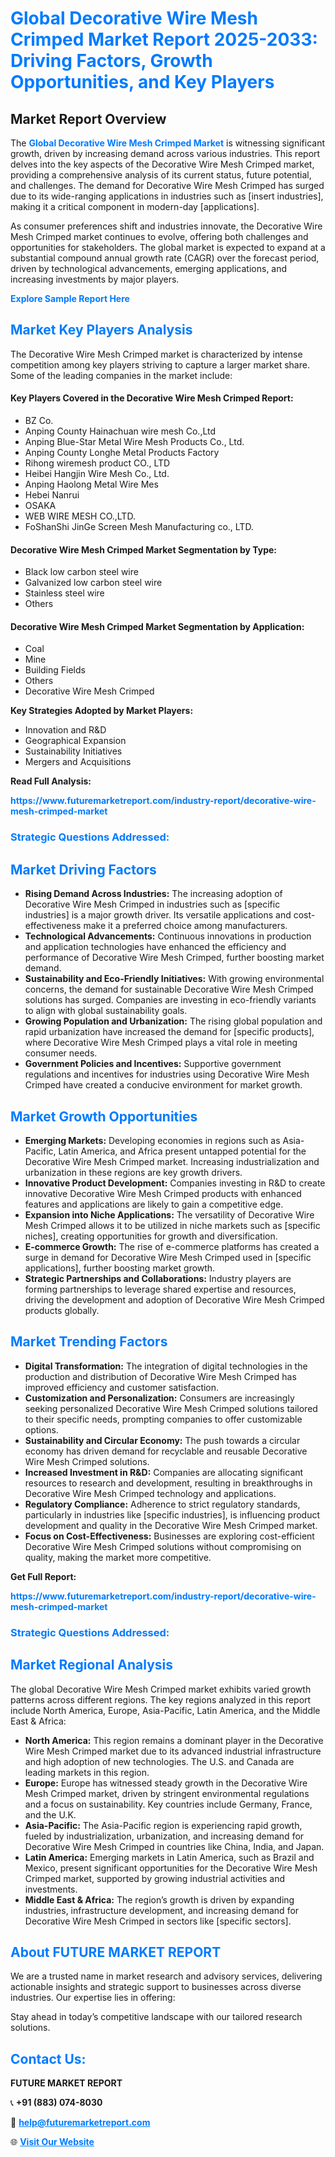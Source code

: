 <h1 style="color: #007BFF;">Global Decorative Wire Mesh Crimped Market Report 2025-2033: Driving Factors, Growth Opportunities, and Key Players</h1>

<section id="overview">
<h2>Market Report Overview</h2>
<p>The <a href="https://www.futuremarketreport.com/industry-report/decorative-wire-mesh-crimped-market" style="color: #007BFF; text-decoration: none;"><strong>Global Decorative Wire Mesh Crimped Market</strong></a> is witnessing significant growth, driven by increasing demand across various industries. This report delves into the key aspects of the Decorative Wire Mesh Crimped market, providing a comprehensive analysis of its current status, future potential, and challenges. The demand for Decorative Wire Mesh Crimped has surged due to its wide-ranging applications in industries such as [insert industries], making it a critical component in modern-day [applications].</p>
<p>As consumer preferences shift and industries innovate, the Decorative Wire Mesh Crimped market continues to evolve, offering both challenges and opportunities for stakeholders. The global market is expected to expand at a substantial compound annual growth rate (CAGR) over the forecast period, driven by technological advancements, emerging applications, and increasing investments by major players.</p>
</section>

<section id="overview">
<p><a href="https://www.futuremarketreport.com/request-sample/reportId=110851" style="color: #007BFF; text-decoration: none;"><strong>Explore Sample Report Here</strong></a></p>
</section>

<section id="key-players">
<h2 style="color: #007BFF;">Market Key Players Analysis</h2>
<p>The Decorative Wire Mesh Crimped market is characterized by intense competition among key players striving to capture a larger market share. Some of the leading companies in the market include:</p>
<h4>Key Players Covered in the Decorative Wire Mesh Crimped Report:</h4>
<ul><li>BZ Co.</li><li>Anping County Hainachuan wire mesh Co.,Ltd</li><li>Anping Blue-Star Metal Wire Mesh Products Co., Ltd.</li><li>Anping County Longhe Metal Products Factory</li><li>Rihong wiremesh product CO., LTD</li><li>Heibei Hangjin Wire Mesh Co., Ltd.</li><li>Anping Haolong Metal Wire Mes</li><li>Hebei Nanrui</li><li>OSAKA</li><li>WEB WIRE MESH CO.,LTD.</li><li>FoShanShi JinGe Screen Mesh Manufacturing co., LTD.</li></ul>
<h4>Decorative Wire Mesh Crimped Market Segmentation by Type:</h4>
<ul><li>Black low carbon steel wire</li><li>Galvanized low carbon steel wire</li><li>Stainless steel wire</li><li>Others</li></ul>

<h4>Decorative Wire Mesh Crimped Market Segmentation by Application:</h4>
<ul><li>Coal</li><li>Mine</li><li>Building Fields</li><li>Others</li><li>Decorative Wire Mesh Crimped</li></ul>
<p><strong>Key Strategies Adopted by Market Players:</strong></p>
<ul>
<li>Innovation and R&D</li>
<li>Geographical Expansion</li>
<li>Sustainability Initiatives</li>
<li>Mergers and Acquisitions</li>
</ul>
</section>

<section>
<p><strong>Read Full Analysis: </strong></p><a href="https://www.futuremarketreport.com/industry-report/decorative-wire-mesh-crimped-market" style="color: #007BFF; text-decoration: none;"><strong>https://www.futuremarketreport.com/industry-report/decorative-wire-mesh-crimped-market</strong></a>
<h3 style="color: #007BFF;">Strategic Questions Addressed:</h3>
</section>

<section id="driving-factors">
<h2 style="color: #007BFF;">Market Driving Factors</h2>
<ul>
<li><strong>Rising Demand Across Industries:</strong> The increasing adoption of Decorative Wire Mesh Crimped in industries such as [specific industries] is a major growth driver. Its versatile applications and cost-effectiveness make it a preferred choice among manufacturers.</li>
<li><strong>Technological Advancements:</strong> Continuous innovations in production and application technologies have enhanced the efficiency and performance of Decorative Wire Mesh Crimped, further boosting market demand.</li>
<li><strong>Sustainability and Eco-Friendly Initiatives:</strong> With growing environmental concerns, the demand for sustainable Decorative Wire Mesh Crimped solutions has surged. Companies are investing in eco-friendly variants to align with global sustainability goals.</li>
<li><strong>Growing Population and Urbanization:</strong> The rising global population and rapid urbanization have increased the demand for [specific products], where Decorative Wire Mesh Crimped plays a vital role in meeting consumer needs.</li>
<li><strong>Government Policies and Incentives:</strong> Supportive government regulations and incentives for industries using Decorative Wire Mesh Crimped have created a conducive environment for market growth.</li>
</ul>
</section>

<section id="growth-opportunities">
<h2 style="color: #007BFF;">Market Growth Opportunities</h2>
<ul>
<li><strong>Emerging Markets:</strong> Developing economies in regions such as Asia-Pacific, Latin America, and Africa present untapped potential for the Decorative Wire Mesh Crimped market. Increasing industrialization and urbanization in these regions are key growth drivers.</li>
<li><strong>Innovative Product Development:</strong> Companies investing in R&D to create innovative Decorative Wire Mesh Crimped products with enhanced features and applications are likely to gain a competitive edge.</li>
<li><strong>Expansion into Niche Applications:</strong> The versatility of Decorative Wire Mesh Crimped allows it to be utilized in niche markets such as [specific niches], creating opportunities for growth and diversification.</li>
<li><strong>E-commerce Growth:</strong> The rise of e-commerce platforms has created a surge in demand for Decorative Wire Mesh Crimped used in [specific applications], further boosting market growth.</li>
<li><strong>Strategic Partnerships and Collaborations:</strong> Industry players are forming partnerships to leverage shared expertise and resources, driving the development and adoption of Decorative Wire Mesh Crimped products globally.</li>
</ul>
</section>

<section id="trending-factors">
<h2 style="color: #007BFF;">Market Trending Factors</h2>
<ul>
<li><strong>Digital Transformation:</strong> The integration of digital technologies in the production and distribution of Decorative Wire Mesh Crimped has improved efficiency and customer satisfaction.</li>
<li><strong>Customization and Personalization:</strong> Consumers are increasingly seeking personalized Decorative Wire Mesh Crimped solutions tailored to their specific needs, prompting companies to offer customizable options.</li>
<li><strong>Sustainability and Circular Economy:</strong> The push towards a circular economy has driven demand for recyclable and reusable Decorative Wire Mesh Crimped solutions.</li>
<li><strong>Increased Investment in R&D:</strong> Companies are allocating significant resources to research and development, resulting in breakthroughs in Decorative Wire Mesh Crimped technology and applications.</li>
<li><strong>Regulatory Compliance:</strong> Adherence to strict regulatory standards, particularly in industries like [specific industries], is influencing product development and quality in the Decorative Wire Mesh Crimped market.</li>
<li><strong>Focus on Cost-Effectiveness:</strong> Businesses are exploring cost-efficient Decorative Wire Mesh Crimped solutions without compromising on quality, making the market more competitive.</li>
</ul>
</section>

<section>
<p><strong>Get Full Report: </strong></p><a href="https://www.futuremarketreport.com/industry-report/decorative-wire-mesh-crimped-market" style="color: #007BFF; text-decoration: none;"><strong>https://www.futuremarketreport.com/industry-report/decorative-wire-mesh-crimped-market</strong></a>
<h3 style="color: #007BFF;">Strategic Questions Addressed:</h3>
</section>


<section id="regional-analysis">
<h2 style="color: #007BFF;">Market Regional Analysis</h2>
<p>The global Decorative Wire Mesh Crimped market exhibits varied growth patterns across different regions. The key regions analyzed in this report include North America, Europe, Asia-Pacific, Latin America, and the Middle East & Africa:</p>
<ul>
<li><strong>North America:</strong> This region remains a dominant player in the Decorative Wire Mesh Crimped market due to its advanced industrial infrastructure and high adoption of new technologies. The U.S. and Canada are leading markets in this region.</li>
<li><strong>Europe:</strong> Europe has witnessed steady growth in the Decorative Wire Mesh Crimped market, driven by stringent environmental regulations and a focus on sustainability. Key countries include Germany, France, and the U.K.</li>
<li><strong>Asia-Pacific:</strong> The Asia-Pacific region is experiencing rapid growth, fueled by industrialization, urbanization, and increasing demand for Decorative Wire Mesh Crimped in countries like China, India, and Japan.</li>
<li><strong>Latin America:</strong> Emerging markets in Latin America, such as Brazil and Mexico, present significant opportunities for the Decorative Wire Mesh Crimped market, supported by growing industrial activities and investments.</li>
<li><strong>Middle East & Africa:</strong> The region’s growth is driven by expanding industries, infrastructure development, and increasing demand for Decorative Wire Mesh Crimped in sectors like [specific sectors].</li>
</ul>
</section>

<footer>
<h2 style="color: #007BFF;">About FUTURE MARKET REPORT</h2>
<p>We are a trusted name in market research and advisory services, delivering actionable insights and strategic support to businesses across diverse industries. Our expertise lies in offering:</p>

<p>Stay ahead in today’s competitive landscape with our tailored research solutions.</p>

<h2 style="color: #007BFF;">Contact Us:</h2>
<p><strong>FUTURE MARKET REPORT</strong></p>
<p>📞 <strong>+91 (883) 074-8030</strong></p>
<p>📧 <strong><a href="mailto:help@futuremarketreport.com" style="color: #007BFF;">help@futuremarketreport.com</a></strong></p>
<p>🌐 <strong><a href="https://www.futuremarketreport.com/" style="color: #007BFF;">Visit Our Website</a></strong></p>
</footer>